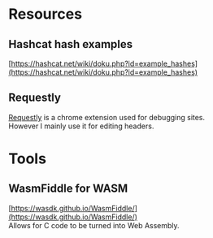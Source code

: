 
# Resources
## Hashcat hash examples
[https://hashcat.net/wiki/doku.php?id=example_hashes](https://hashcat.net/wiki/doku.php?id=example_hashes)


## Requestly
[Requestly](https://chromewebstore.google.com/detail/requestly-open-source-htt/mdnleldcmiljblolnjhpnblkcekpdkpa?pli=1) is a chrome extension used for debugging sites.     
However I mainly use it for editing headers.    


# Tools
## WasmFiddle for WASM
[https://wasdk.github.io/WasmFiddle/](https://wasdk.github.io/WasmFiddle/)     
Allows for C code to be turned into Web Assembly.